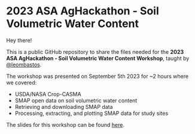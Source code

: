 # 2023 ASA AgHackathon - Soil Volumetric Water Content  

Hey there!  

This is a public GitHub repository to share the files needed for the **2023 ASA AgHackathon - Soil Volumetric Water Content Workshop**, taught by [@leombastos](https://github.com/leombastos).    

The workshop was presented on September 5th 2023 for ~2 hours where we covered:  

- USDA/NASA Crop-CASMA  
- SMAP open data on soil volumetric water content  
- Retrieving and downloading SMAP data  
- Processing, extracting, and plotting SMAP data for study sites  

The slides for this workshop can be found [here]().

